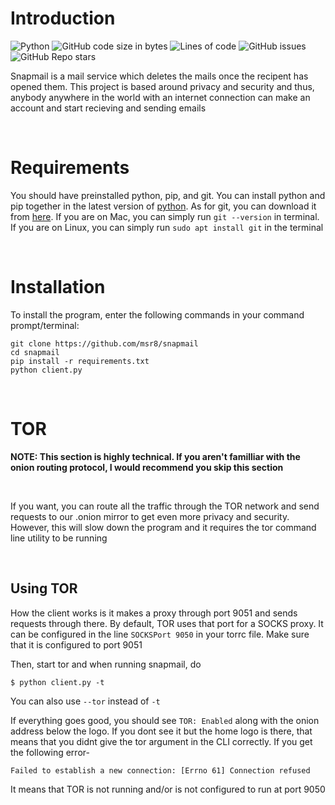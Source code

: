 # Introduction

![Python](https://img.shields.io/badge/-Python-9cf?logo=python&style=plastic&logoColor=000066&labelColor=white) ![GitHub code size in bytes](https://img.shields.io/github/languages/code-size/msr8/snapmail?style=plastic) ![Lines of code](https://img.shields.io/tokei/lines/github/msr8/snapmail?style=plastic) ![GitHub issues](https://img.shields.io/github/issues/msr8/snapmail?style=plastic) ![GitHub Repo stars](https://img.shields.io/github/stars/msr8/snapmail?style=plastic) 

<!-- <br> -->

Snapmail is a mail service which deletes the mails once the recipent has opened them. This project is based around privacy and security and thus, anybody anywhere in the world with an internet connection can make an account and start recieving and sending emails

<br>

# Requirements

You should have preinstalled python, pip, and git. You can install python and pip together in the latest version of [python](https://www.python.org/downloads/). As for git, you can download it from [here](https://git-scm.com/). If you are on Mac, you can simply run `git --version` in terminal. If you are on Linux, you can simply run `sudo apt install git` in the terminal

<br>

# Installation

To install the program, enter the following commands in your command prompt/terminal:

```
git clone https://github.com/msr8/snapmail
cd snapmail
pip install -r requirements.txt
python client.py
```

<br>

# TOR

**NOTE: This section is highly technical. If you aren't familliar with the onion routing protocol, I would recommend you skip this section**

<br>

If you want, you can route all the traffic through the TOR network and send requests to our .onion mirror to get even more privacy and security. However, this will slow down the program and it requires the tor command line utility to be running

<br>

## Using TOR


How the client works is it makes a proxy through port 9051 and sends requests through there. By default, TOR uses that port for a SOCKS proxy. It can be configured in the line `SOCKSPort 9050` in your torrc file. Make sure that it is configured to port 9051

Then, start tor and when running snapmail, do

```
$ python client.py -t
```

You can also use `--tor` instead of `-t`

If everything goes good, you should see `TOR: Enabled` along with the onion address below the logo. If you dont see it but the home logo is there, that means that you didnt give the tor argument in the CLI correctly. If you get the following error-

```
Failed to establish a new connection: [Errno 61] Connection refused
```

It means that TOR is not running and/or is not configured to run at port 9050



